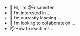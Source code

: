 - 👋 Hi, I’m @Ensamisten
- 👀 I’m interested in ...
- 🌱 I’m currently learning ...
- 💞️ I’m looking to collaborate on ...
- 📫 How to reach me ...

<!---
![image](t510.png)
Ensamisten/Ensamisten is a ✨ special ✨ repository because its `README.md` (this file) appears on your GitHub profile.
You can click the Preview link to take a look at your changes.
--->
